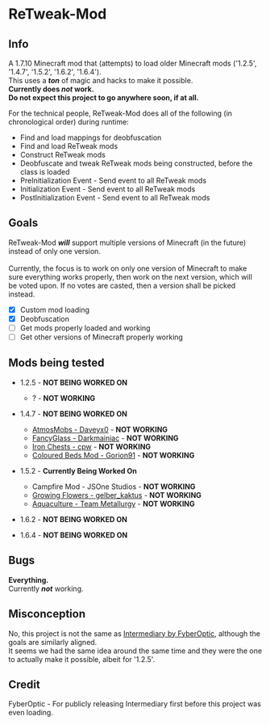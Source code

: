 # ReTweak-Mod

Info
------------
A 1.7.10 Minecraft mod that (attempts) to load older Minecraft mods ('1.2.5', '1.4.7', '1.5.2', '1.6.2', '1.6.4').<br/>
This uses a ***ton*** of magic and hacks to make it possible.<br/>
**Currently does *not* work.**<br/>
**Do not expect this project to go anywhere soon, if at all.**

For the technical people, ReTweak-Mod does all of the following (in chronological order) during runtime:
- Find and load mappings for deobfuscation
- Find and load ReTweak mods
- Construct ReTweak mods
- Deobfuscate and tweak ReTweak mods being constructed, before the class is loaded
- PreInitialization Event - Send event to all ReTweak mods
- Initialization Event - Send event to all ReTweak mods
- PostInitialization Event - Send event to all ReTweak mods

Goals
-------------
ReTweak-Mod ***will*** support multiple versions of Minecraft (in the future) instead of only one version.<br/><br/>
Currently, the focus is to work on only one version of Minecraft to make sure everything works properly, then work on the next version,
which will be voted upon. If no votes are casted, then a version shall be picked instead.

- [X] Custom mod loading
- [X] Deobfuscation
- [ ] Get mods properly loaded and working
- [ ] Get other versions of Minecraft properly working

Mods being tested
-------------
- 1.2.5 - **NOT BEING WORKED ON**
    - ? - **NOT WORKING**
- 1.4.7 - **NOT BEING WORKED ON**
    - [AtmosMobs - Daveyx0](https://www.minecraftforum.net/forums/mapping-and-modding-java-edition/minecraft-mods/1282471) - **NOT WORKING**
    - [FancyGlass - Darkmainiac](https://www.minecraftforum.net/forums/mapping-and-modding-java-edition/minecraft-mods/1287608) - **NOT WORKING**
    - [Iron Chests - cpw](https://www.minecraftforum.net/forums/mapping-and-modding-java-edition/minecraft-mods/1280827) - **NOT WORKING**
    - [Coloured Beds Mod - Gorion91](https://www.minecraftforum.net/forums/mapping-and-modding-java-edition/minecraft-mods/1286370) - **NOT WORKING**

- 1.5.2 - **Currently Being Worked On**
    - Campfire Mod - JSOne Studios - **NOT WORKING**
    - [Growing Flowers - gelber_kaktus](https://www.curseforge.com/minecraft/mc-mods/growing-flowers) - **NOT WORKING**
    - [Aquaculture - Team Metallurgy](https://www.curseforge.com/minecraft/mc-mods/aquaculture) - **NOT WORKING**

- 1.6.2 - **NOT BEING WORKED ON**

- 1.6.4 - **NOT BEING WORKED ON**

Bugs
-------------
**Everything.**<br/>
Currently ***not*** working.

Misconception
-------------
No, this project is not the same as [Intermediary by FyberOptic](https://www.minecraftforum.net/forums/mapping-and-modding-java-edition/minecraft-mods/wip-mods/2360685), although the goals are similarly aligned.<br/>
It seems we had the same idea around the same time and they were the one to actually make it possible, albeit for '1.2.5'.

Credit
-------------
FyberOptic - For publicly releasing Intermediary first before this project was even loading.
